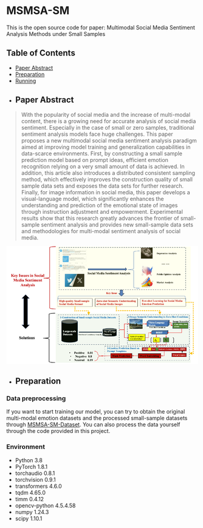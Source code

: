 # MSMSA-SM
This is the open source code for paper: Multimodal Social Media Sentiment Analysis Methods under Small Samples
## Table of Contents
- [Paper Abstract](##PaperAbstract)
- [Preparation](##Preparation)
- [Running](##Running)
- ## Paper Abstract

>With the popularity of social media and the increase of multi-modal content, there is a growing need for accurate analysis of social media sentiment. Especially in the case of small or zero samples, traditional sentiment analysis models face huge challenges. This paper proposes a new multimodal social media sentiment analysis paradigm aimed at improving model training and generalization capabilities in data-scarce environments. First, by constructing a small sample prediction model based on prompt ideas, efficient emotion recognition relying on a very small amount of data is achieved. In addition, this article also introduces a distributed consistent sampling method, which effectively improves the construction quality of small sample data sets and exposes the data sets for further research. Finally, for image information in social media, this paper develops a visual-language model, which significantly enhances the understanding and prediction of the emotional state of images through instruction adjustment and empowerment. Experimental results show that this research greatly advances the frontier of small-sample sentiment analysis and provides new small-sample data sets and methodologies for multi-modal sentiment analysis of social media.

<img src="script/architecture.png" width="1000"></img>
- ## Preparation
### Data preprocessing
If you want to start training our model, you can try to obtain the original multi-modal emotion datasets and the processed small-sample datasets through [MSMSA-SM-Dataset](https://github.com/ttrikn/MSMSA-SM-Dataset). You can also process the data yourself through the code provided in this project.

### Environment

* Python 3.8
* PyTorch 1.8.1
* torchaudio 0.8.1
* torchvision 0.9.1
* transformers 4.6.0
* tqdm 4.65.0
* timm 0.4.12
* opencv-python 4.5.4.58
* numpy 1.24.3
* scipy 1.10.1

